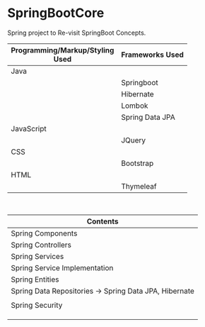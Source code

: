 # SpringBootCore
Spring project to Re-visit SpringBoot Concepts.


| Programming/Markup/Styling<br>Used | Frameworks Used <br>|
|-|-|
| Java |
|| Springboot |
|| Hibernate | 
|| Lombok |
|| Spring Data JPA |
| JavaScript |
|| JQuery |
|CSS|
|| Bootstrap |
|HTML|
|| Thymeleaf |

<br>

|Contents|
|-|
| Spring Components |
| Spring Controllers |
| Spring Services |
| Spring Service Implementation |
| Spring Entities |
| Spring Data Repositories -> Spring Data JPA, Hibernate|
||
|Spring Security|
||
||
||

